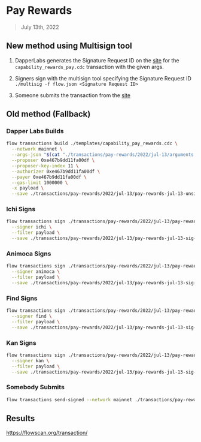 # Pay Rewards
> July 13th, 2022

## New method using Multisign tool

1. DapperLabs generates the Signature Request ID on the [site](https://flow-multisig-git-service-account-onflow.vercel.app/mainnet) for the `capability_rewards_pay.cdc` transaction with the given args.

2. Signers sign with the multisign tool specifying the Signature Request ID
`./multisig -f flow.json <Signature Request ID>`

3. Someone submits the transaction from the [site](https://flow-multisig-git-service-account-onflow.vercel.app/mainnet)

## Old method (Fallback)

### Dapper Labs Builds


```sh
flow transactions build ./templates/capability_pay_rewards.cdc \
  --network mainnet \
  --args-json "$(cat "./transactions/pay-rewards/2022/jul-13/arguments.json")" \
  --proposer 0xe467b9dd11fa00df \
  --proposer-key-index 11 \
  --authorizer 0xe467b9dd11fa00df \
  --payer 0xe467b9dd11fa00df \
  --gas-limit 1000000 \
  -x payload \
  --save ./transactions/pay-rewards/2022/jul-13/pay-rewards-jul-13-unsigned.rlp
```

### Ichi Signs

```sh
flow transactions sign ./transactions/pay-rewards/2022/jul-13/pay-rewards-jul-13-unsigned.rlp \
  --signer ichi \
  --filter payload \
  --save ./transactions/pay-rewards/2022/jul-13/pay-rewards-jul-13-sig-1.rlp
```

### Animoca Signs

```sh
flow transactions sign ./transactions/pay-rewards/2022/jul-13/pay-rewards-jul-13-sig-1.rlp \
  --signer animoca \
  --filter payload \
  --save ./transactions/pay-rewards/2022/jul-13/pay-rewards-jul-13-sig-2.rlp
```

### Find Signs

```sh
flow transactions sign ./transactions/pay-rewards/2022/jul-13/pay-rewards-jul-13-sig-2.rlp \
  --signer find \
  --filter payload \
  --save ./transactions/pay-rewards/2022/jul-13/pay-rewards-jul-13-sig-3.rlp
```

### Kan Signs

```sh
flow transactions sign ./transactions/pay-rewards/2022/jul-13/pay-rewards-jul-13-sig-3.rlp \
  --signer kan \
  --filter payload \
  --save ./transactions/pay-rewards/2022/jul-13/pay-rewards-jul-13-sig-complete.rlp
```

### Somebody Submits

```sh
flow transactions send-signed --network mainnet ./transactions/pay-rewards/2022/jul-13/pay-rewards-jul-13-sig-complete.rlp
```

## Results

https://flowscan.org/transaction/
